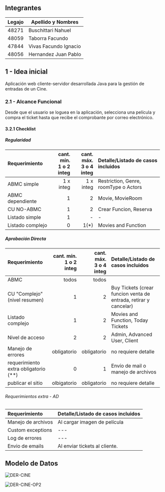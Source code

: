 ## Integrantes
| Legajo | Apellido y Nombres |
| ------------- | ------------- |
| 48271  | Buschittari Nahuel  |
| 48059  | Taborra Facundo  |
| 47844  | Vivas Facundo Ignacio |
| 48056  | Hernandez Juan Pablo  |

## 1 - Idea inicial

Aplicación web cliente-servidor desarrollada Java para la gestión de entradas de un Cine.

### 2.1 - Alcance Funcional
Desde que el usuario se loguea en la aplicación, selecciona una película y compra el ticket hasta que recibe el comprobante por correo electrónico.


#### 3.2.1 Checklist

##### Regularidad

|Requerimiento|cant. mín.<br>1 o 2 integ|cant. máx.<br>3 o 4 integ|Detalle/Listado de casos incluidos|
|:-|-:|-:|:-|
|ABMC simple|1 x integ|1 x integ|Restriction, Genre, roomType o Actors|
|ABMC dependiente|1|2|Movie, MovieRoom|
|CU NO-ABMC|1|2|Crear Funcion, Reserva|
|Listado simple|1|-|-|
|Listado complejo|0|1(*)|Movies and Function|

##### Aprobación Directa

|Requerimiento|cant. mín.<br>1 o 2 integ|cant. máx.<br>3 o 4 integ|Detalle/Listado de casos incluidos|
|:-|-:|-:|:-|
|ABMC|todos|todos|
|CU "Complejo"(nivel resumen)|1|2|Buy Tickets (crear funcion venta de entrada, retirar y cancelar)|
|Listado complejo|1|2|Movies and Function, Today Tickets|
|Nivel de acceso|2|2|Admin, Advanced User, Client|
|Manejo de errores|obligatorio|obligatorio|no requiere detalle|
|requerimiento extra obligatorio (**)|0|1|Envío de mail o manejo de archivos|
|publicar el sitio|olbigatorio|obligatorio|no requiere detalle|


###### Requerimientos extra - AD
|Requerimiento |Detalle/Listado de casos incluidos|
|:-|:-|
|Manejo de archivos|Al cargar imagen de película|
|Custom exceptions|---|
|Log de errores|---|
|Envio de emails|Al enviar tickets al cliente.|

## Modelo de Datos

![DER-CINE](https://user-images.githubusercontent.com/78052165/185681129-da78a874-78f7-4e51-b7db-6c2bea36c0f9.png)

![DER-CINE-OP2](https://user-images.githubusercontent.com/78052165/185690935-835a3310-df20-4a4a-a37e-a8d7cf1e310e.png)


